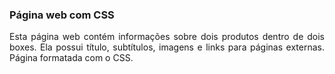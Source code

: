 ### Página web com CSS

<p align="justify">
Esta página web contém informações sobre dois produtos dentro de dois boxes. Ela possui título, subtítulos, imagens e links para páginas externas. Página formatada com o CSS.
<p>

